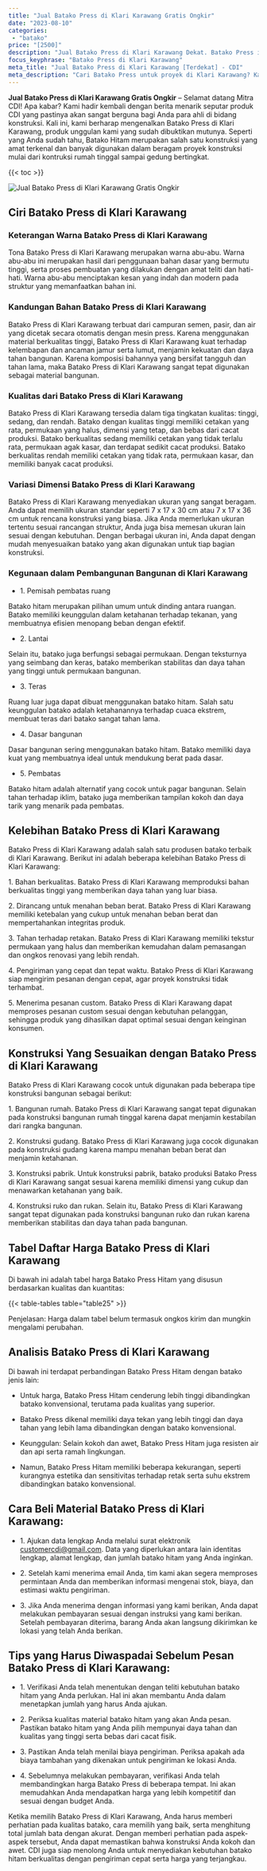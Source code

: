 ```yaml
---
title: "Jual Batako Press di Klari Karawang Gratis Ongkir"
date: "2023-08-10"
categories:
 - "batako"
price: "[2500]"
description: "Jual Batako Press di Klari Karawang Dekat. Batako Press ini sering dipakai dalam proyek pembangunan sebagai bahan bangunan yang tahan lama dan awet. Silakan hubungi kami untuk informasi lebih lanjut."
focus_keyphrase: "Batako Press di Klari Karawang"
meta_title: "Jual Batako Press di Klari Karawang [Terdekat] - CDI"
meta_description: "Cari Batako Press untuk proyek di Klari Karawang? Kami memiliki Batako Press berkualitas untuk bahan bangunan dinding. Raih penawaran terbaik sekarang."
---
```


**Jual Batako Press di Klari Karawang Gratis Ongkir** – Selamat datang Mitra CDI! Apa kabar? Kami hadir kembali dengan berita menarik seputar produk CDI yang pastinya akan sangat berguna bagi Anda para ahli di bidang konstruksi. Kali ini, kami berharap mengenalkan Batako Press di Klari Karawang, produk unggulan kami yang sudah dibuktikan mutunya. Seperti yang Anda sudah tahu, Batako Hitam merupakan salah satu konstruksi yang amat terkenal dan banyak digunakan dalam beragam proyek konstruksi mulai dari kontruksi rumah tinggal sampai gedung bertingkat.

{{< toc >}}

![Jual Batako Press di Klari Karawang Gratis Ongkir](/images/batako/batako-press-11.jpg)

## Ciri Batako Press di Klari Karawang

### Keterangan Warna Batako Press di Klari Karawang

Tona Batako Press di Klari Karawang merupakan warna abu-abu. Warna abu-abu ini merupakan hasil dari penggunaan bahan dasar yang bermutu tinggi, serta proses pembuatan yang dilakukan dengan amat teliti dan hati-hati. Warna abu-abu menciptakan kesan yang indah dan modern pada struktur yang memanfaatkan bahan ini.

### Kandungan Bahan Batako Press di Klari Karawang

Batako Press di Klari Karawang terbuat dari campuran semen, pasir, dan air yang dicetak secara otomatis dengan mesin press. Karena menggunakan material berkualitas tinggi, Batako Press di Klari Karawang kuat terhadap kelembapan dan ancaman jamur serta lumut, menjamin kekuatan dan daya tahan bangunan. Karena komposisi bahannya yang bersifat tangguh dan tahan lama, maka Batako Press di Klari Karawang sangat tepat digunakan sebagai material bangunan.

### Kualitas dari Batako Press di Klari Karawang

Batako Press di Klari Karawang tersedia dalam tiga tingkatan kualitas: tinggi, sedang, dan rendah. Batako dengan kualitas tinggi memiliki cetakan yang rata, permukaan yang halus, dimensi yang tetap, dan bebas dari cacat produksi. Batako berkualitas sedang memiliki cetakan yang tidak terlalu rata, permukaan agak kasar, dan terdapat sedikit cacat produksi. Batako berkualitas rendah memiliki cetakan yang tidak rata, permukaan kasar, dan memiliki banyak cacat produksi.

### Variasi Dimensi Batako Press di Klari Karawang

Batako Press di Klari Karawang menyediakan ukuran yang sangat beragam. Anda dapat memilih ukuran standar seperti 7 x 17 x 30 cm atau 7 x 17 x 36 cm untuk rencana konstruksi yang biasa. Jika Anda memerlukan ukuran tertentu sesuai rancangan struktur, Anda juga bisa memesan ukuran lain sesuai dengan kebutuhan. Dengan berbagai ukuran ini, Anda dapat dengan mudah menyesuaikan batako yang akan digunakan untuk tiap bagian konstruksi.

### Kegunaan dalam Pembangunan Bangunan di Klari Karawang

*   1\. Pemisah pembatas ruang

Batako hitam merupakan pilihan umum untuk dinding antara ruangan. Batako memiliki keunggulan dalam ketahanan terhadap tekanan, yang membuatnya efisien menopang beban dengan efektif.

*   2\. Lantai

Selain itu, batako juga berfungsi sebagai permukaan. Dengan teksturnya yang seimbang dan keras, batako memberikan stabilitas dan daya tahan yang tinggi untuk permukaan bangunan.

*   3\. Teras

Ruang luar juga dapat dibuat menggunakan batako hitam. Salah satu keunggulan batako adalah ketahanannya terhadap cuaca ekstrem, membuat teras dari batako sangat tahan lama.

*   4\. Dasar bangunan

Dasar bangunan sering menggunakan batako hitam. Batako memiliki daya kuat yang membuatnya ideal untuk mendukung berat pada dasar.

*   5\. Pembatas

Batako hitam adalah alternatif yang cocok untuk pagar bangunan. Selain tahan terhadap iklim, batako juga memberikan tampilan kokoh dan daya tarik yang menarik pada pembatas.

## Kelebihan Batako Press di Klari Karawang

Batako Press di Klari Karawang adalah salah satu produsen batako terbaik di Klari Karawang. Berikut ini adalah beberapa kelebihan Batako Press di Klari Karawang:

1\.  Bahan berkualitas. Batako Press di Klari Karawang memproduksi bahan berkualitas tinggi yang memberikan daya tahan yang luar biasa.

2\.  Dirancang untuk menahan beban berat. Batako Press di Klari Karawang memiliki ketebalan yang cukup untuk menahan beban berat dan mempertahankan integritas produk.

3\.  Tahan terhadap retakan. Batako Press di Klari Karawang memiliki tekstur permukaan yang halus dan memberikan kemudahan dalam pemasangan dan ongkos renovasi yang lebih rendah.

4\.  Pengiriman yang cepat dan tepat waktu. Batako Press di Klari Karawang siap mengirim pesanan dengan cepat, agar proyek konstruksi tidak terhambat.

5\.  Menerima pesanan custom. Batako Press di Klari Karawang dapat memproses pesanan custom sesuai dengan kebutuhan pelanggan, sehingga produk yang dihasilkan dapat optimal sesuai dengan keinginan konsumen.

## Konstruksi Yang Sesuaikan dengan Batako Press di Klari Karawang

Batako Press di Klari Karawang cocok untuk digunakan pada beberapa tipe konstruksi bangunan sebagai berikut:

1\.  Bangunan rumah. Batako Press di Klari Karawang sangat tepat digunakan pada konstruksi bangunan rumah tinggal karena dapat menjamin kestabilan dari rangka bangunan.

2\.  Konstruksi gudang. Batako Press di Klari Karawang juga cocok digunakan pada konstruksi gudang karena mampu menahan beban berat dan menjamin ketahanan.

3\.  Konstruksi pabrik. Untuk konstruksi pabrik, batako produksi Batako Press di Klari Karawang sangat sesuai karena memiliki dimensi yang cukup dan menawarkan ketahanan yang baik.

4\.  Konstruksi ruko dan rukan. Selain itu, Batako Press di Klari Karawang sangat tepat digunakan pada konstruksi bangunan ruko dan rukan karena memberikan stabilitas dan daya tahan pada bangunan.

## Tabel Daftar Harga Batako Press di Klari Karawang

Di bawah ini adalah tabel harga Batako Press Hitam yang disusun berdasarkan kualitas dan kuantitas:

{{< table-tables table="table25" >}}

Penjelasan: Harga dalam tabel belum termasuk ongkos kirim dan mungkin mengalami perubahan.

## Analisis Batako Press di Klari Karawang

Di bawah ini terdapat perbandingan Batako Press Hitam dengan batako jenis lain:

*   Untuk harga, Batako Press Hitam cenderung lebih tinggi dibandingkan batako konvensional, terutama pada kualitas yang superior.

*   Batako Press dikenal memiliki daya tekan yang lebih tinggi dan daya tahan yang lebih lama dibandingkan dengan batako konvensional.

*   Keunggulan: Selain kokoh dan awet, Batako Press Hitam juga resisten air dan api serta ramah lingkungan.

*   Namun, Batako Press Hitam memiliki beberapa kekurangan, seperti kurangnya estetika dan sensitivitas terhadap retak serta suhu ekstrem dibandingkan batako konvensional.

## Cara Beli Material Batako Press di Klari Karawang:

*   1\. Ajukan data lengkap Anda melalui surat elektronik customercdi@gmail.com. Data yang diperlukan antara lain identitas lengkap, alamat lengkap, dan jumlah batako hitam yang Anda inginkan.

*   2\. Setelah kami menerima email Anda, tim kami akan segera memproses permintaan Anda dan memberikan informasi mengenai stok, biaya, dan estimasi waktu pengiriman.

*   3\. Jika Anda menerima dengan informasi yang kami berikan, Anda dapat melakukan pembayaran sesuai dengan instruksi yang kami berikan. Setelah pembayaran diterima, barang Anda akan langsung dikirimkan ke lokasi yang telah Anda berikan.

## Tips yang Harus Diwaspadai Sebelum Pesan Batako Press di Klari Karawang:

*   1\. Verifikasi Anda telah menentukan dengan teliti kebutuhan batako hitam yang Anda perlukan. Hal ini akan membantu Anda dalam menetapkan jumlah yang harus Anda ajukan.

*   2\. Periksa kualitas material batako hitam yang akan Anda pesan. Pastikan batako hitam yang Anda pilih mempunyai daya tahan dan kualitas yang tinggi serta bebas dari cacat fisik.

*   3\. Pastikan Anda telah menilai biaya pengiriman. Periksa apakah ada biaya tambahan yang dikenakan untuk pengiriman ke lokasi Anda.

*   4\. Sebelumnya melakukan pembayaran, verifikasi Anda telah membandingkan harga Batako Press di beberapa tempat. Ini akan memudahkan Anda mendapatkan harga yang lebih kompetitif dan sesuai dengan budget Anda.

Ketika memilih Batako Press di Klari Karawang, Anda harus memberi perhatian pada kualitas batako, cara memilih yang baik, serta menghitung total jumlah bata dengan akurat. Dengan memberi perhatian pada aspek-aspek tersebut, Anda dapat memastikan bahwa konstruksi Anda kokoh dan awet. CDI juga siap menolong Anda untuk menyediakan kebutuhan batako hitam berkualitas dengan pengiriman cepat serta harga yang terjangkau.